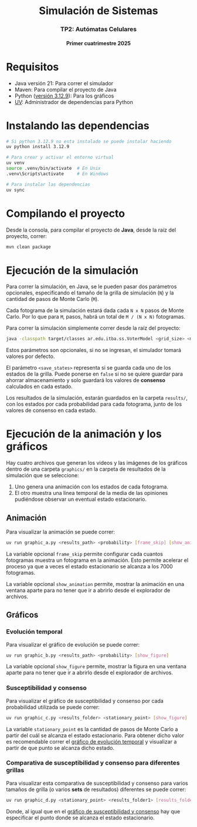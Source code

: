 <h1 align="center">Simulación de Sistemas</h1>
<h3 align="center">TP2: Autómatas Celulares</h3>
<h4 align="center">Primer cuatrimestre 2025</h4>

# Requisitos

* Java versión 21: Para correr el simulador
* Maven: Para compilar el proyecto de Java
* Python ([versión 3.12.9](https://www.python.org/downloads/release/python-3129/)): Para los gráficos
* [UV](https://github.com/astral-sh/uv): Administrador de dependencias para
Python

# Instalando las dependencias

```sh
# Si python 3.12.9 no esta instalado se puede instalar haciendo
uv python install 3.12.9

# Para crear y activar el entorno virtual
uv venv
source .venv/bin/activate  # En Unix
.venv\Scripts\activate     # En Windows

# Para instalar las dependencias
uv sync
```

# Compilando el proyecto

Desde la consola, para compilar el proyecto de **Java**, desde la raíz del
proyecto, correr:

```bash
mvn clean package
```

# Ejecución de la simulación

Para correr la simulación, en Java, se le pueden pasar dos parámetros
opcionales, especificando el tamaño de la grilla de simulación (`N`) y la
cantidad de pasos de Monte Carlo (`M`).

Cada fotograma de la simulación estará dada cada `N x N` pasos de Monte Carlo.
Por lo que para `M`, pasos, habrá un total de `M / (N x N)` fotogramas.

Para correr la simulación simplemente correr desde la raíz del proyecto:

```bash
java -classpath target/classes ar.edu.itba.ss.VoterModel <grid_size> <monte_carlo_steps> <probabilities> <save_states>
```

Estos parámetros son opcionales, si no se ingresan, el simulador tomará valores
por defecto.

El parámetro `<save_states>` representa si se guarda cada uno de los estados de
la grilla. Puede ponerse en `false` si no se quiere guardar para ahorrar
almacenamiento y solo guardará los valores de **consenso** calculados en cada
estado.

Los resultados de la simulación, estarán guardados en la carpeta `results/`, con
los estados por cada probabilidad para cada fotograma, junto de los valores de
consenso en cada estado.

# Ejecución de la animación y los gráficos

Hay cuatro archivos que generan los videos y las imágenes de los gráficos dentro
de una carpeta `graphics/` en la carpeta de resultados de la simulación que se
seleccione:

1. Uno genera una animación con los estados de cada fotograma.
2. El otro muestra una línea temporal de la media de las opiniones pudiéndose
observar un eventual estado estacionario.

## Animación

Para visualizar la animación se puede correr:

```bash
uv run graphic_a.py <results_path> <probability> [frame_skip] [show_animation]
```

La variable opcional `frame_skip` permite configurar cada cuantos fotogramas
muestra un fotograma en la animación. Esto permite acelerar el proceso ya que a
veces el estado estacionario se alcanza a los 7000 fotogramas.

La variable opcional `show_animation` permite, mostrar la animación en una
ventana aparte para no tener que ir a abrirlo desde el explorador de archivos.

## Gráficos

### Evolución temporal

Para visualizar el gráfico de evolución se puede correr:

```bash
uv run graphic_b.py <results_path> <probability> [show_figure]
```

La variable opcional `show_figure` permite, mostrar la figura en una ventana
aparte para no tener que ir a abrirlo desde el explorador de archivos.

### Susceptibilidad y consenso

Para visualizar el gráfico de susceptibilidad y consenso por cada probabilidad
utilizada se puede correr:

```bash
uv run graphic_c.py <results_folder> <stationary_point> [show_figure]
```

La variable `stationary_point` es la cantidad de pasos de Monte Carlo a partir
del cuál se alcanza el estado estacionario. Para obtener dicho valor es
recomendable correr el [gráfico de evolución temporal](#evolución-temporal) y
visualizar a partir de que punto se alcanza dicho estado.

### Comparativa de susceptibilidad y consenso para diferentes grillas

Para visualizar esta comparativa de susceptibilidad y consenso para varios
tamaños de grilla (o varios **sets** de resultados) diferentes se puede correr:

```bash
uv run graphic_d.py <stationary_point> <results_folder1> [results_folder2] [results_folder3] ...
```

Donde, al igual que en el [gráfico de susceptibilidad y consenso](#susceptibilidad-y-consenso)
hay que especificar el punto donde se alcanza el estado estacionario.
